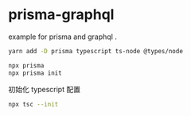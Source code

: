 # prisma-graphql

example for prisma and graphql .

```sh
yarn add -D prisma typescript ts-node @types/node
```

```sh
npx prisma
npx prisma init
```

初始化 typescript 配置

```sh
npx tsc --init
```
